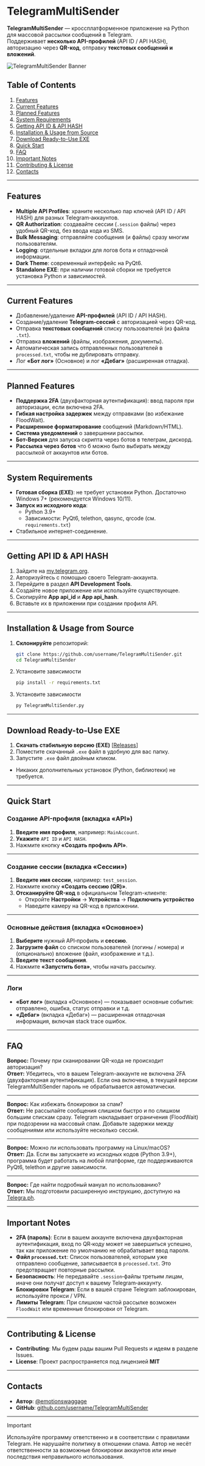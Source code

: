 # TelegramMultiSender

**TelegramMultiSender** — кроссплатформенное приложение на Python для массовой рассылки сообщений в Telegram.  
Поддерживает **несколько API-профилей** (API ID / API HASH), авторизацию через **QR-код**, отправку **текстовых сообщений и вложений**.

![TelegramMultiSender Banner](https://files.catbox.moe/19ji4d.png)

## Table of Contents

1. [Features](#features)  
2. [Current Features](#current-features)  
3. [Planned Features](#planned-features)  
4. [System Requirements](#system-requirements)  
5. [Getting API ID & API HASH](#getting-api-id--api-hash)  
6. [Installation & Usage from Source](#installation--usage-from-source)  
7. [Download Ready-to-Use EXE](#download-ready-to-use-exe)  
8. [Quick Start](#quick-start)  
9. [FAQ](#faq)  
10. [Important Notes](#important-notes)  
11. [Contributing & License](#contributing--license)  
12. [Contacts](#contacts)  

---

## Features

- **Multiple API Profiles**: храните несколько пар ключей (API ID / API HASH) для разных Telegram‑аккаунтов.  
- **QR Authorization**: создавайте сессии (`.session` файлы) через удобный QR-код, без ввода кода из SMS.  
- **Bulk Messaging**: отправляйте сообщения (и файлы) сразу многим пользователям.  
- **Logging**: отдельные вкладки для логов бота и отладочной информации.  
- **Dark Theme**: современный интерфейс на PyQt6.  
- **Standalone EXE**: при наличии готовой сборки не требуется установка Python и зависимостей.

---

## Current Features

- Добавление/удаление **API-профилей** (API ID / API HASH).  
- Создание/удаление **Telegram-сессий** с авторизацией через QR-код.  
- Отправка **текстовых сообщений** списку пользователей (из файла `.txt`).  
- Отправка **вложений** (файлы, изображения, документы).  
- Автоматическая запись отправленных пользователей в `processed.txt`, чтобы не дублировать отправку.  
- Лог **«Бот лог»** (Основное) и лог **«Дебаг»** (расширенная отладка).

---

## Planned Features

- **Поддержка 2FA** (двухфакторная аутентификация): ввод пароля при авторизации, если включена 2FA.  
- **Гибкая настройка задержек** между отправками (во избежание FloodWait).  
- **Расширенное форматирование** сообщений (Markdown/HTML).  
- **Система уведомлений** о завершении рассылки.  
- **Бот-Версия** для запуска скрипта через ботов в телеграм, дискорд.
- **Рассылка через ботов** что б можно было выбирать между рассылкой от аккаунтов или ботов.

---

## System Requirements

- **Готовая сборка (EXE)**: не требует установки Python. Достаточно Windows 7+ (рекомендуется Windows 10/11).  
- **Запуск из исходного кода**:
  - Python 3.9+  
  - Зависимости: PyQt6, telethon, qasync, qrcode (см. `requirements.txt`)  
- Стабильное интернет-соединение.

---

## Getting API ID & API HASH

1. Зайдите на [my.telegram.org](https://my.telegram.org/).  
2. Авторизуйтесь с помощью своего Telegram-аккаунта.  
3. Перейдите в раздел **API Development Tools**.  
4. Создайте новое приложение или используйте существующее.  
5. Скопируйте **App api_id** и **App api_hash**.  
6. Вставьте их в приложении при создании профиля API.

---

## Installation & Usage from Source

1. **Склонируйте** репозиторий:
   ```bash
   git clone https://github.com/username/TelegramMultiSender.git
   cd TelegramMultiSender
2. Установите зависимости
   ```bash
   pip install -r requirements.txt
3. Установите зависимости
   ```bash
   py TelegramMultiSender.py

---

## Download Ready-to-Use EXE

1. **Скачать стабильную версию (EXE)** [[Releases](https://github.com/nitzlover/TelegramMultiSender/releases)]  
2. Поместите скачанный `.exe` файл в удобную для вас папку.  
3. Запустите `.exe` файл двойным кликом.  

- Никаких дополнительных установок (Python, библиотеки) не требуется.

---

## Quick Start

### Создание API-профиля (вкладка «API»)

1. **Введите имя профиля**, например: `MainAccount`.  
2. **Укажите** `API ID` и `API HASH`.  
3. Нажмите кнопку **«Создать профиль API»**.

---

### Создание сессии (вкладка «Сессии»)

1. **Введите имя сессии**, например: `test_session`.  
2. Нажмите кнопку **«Создать сессию (QR)»**.  
3. **Отсканируйте QR-код** в официальном Telegram-клиенте:  
   - Откройте **Настройки** → **Устройства** → **Подключить устройство**  
   - Наведите камеру на QR-код в приложении.

---

### Основные действия (вкладка «Основное»)

1. **Выберите** нужный API‑профиль и **сессию**.  
2. **Загрузите файл** со списком пользователей (логины / номера) и (опционально) вложение (файл, изображение и т.д.).  
3. **Введите текст сообщения**.  
4. Нажмите **«Запустить бота»**, чтобы начать рассылку.

---

### Логи

- **«Бот лог»** (вкладка «Основное») — показывает основные события: отправлено, ошибка, статус отправки и т.д.  
- **«Дебаг»** (вкладка «Дебаг») — расширенная отладочная информация, включая stack trace ошибок.

---

## FAQ

**Вопрос:** Почему при сканировании QR-кода не происходит авторизация?  
**Ответ:** Убедитесь, что в вашем Telegram-аккаунте не включена 2FA (двухфакторная аутентификация). Если она включена, в текущей версии TelegramMultiSender пароль не обрабатывается автоматически.

---

**Вопрос:** Как избежать блокировки за спам?  
**Ответ:** Не рассылайте сообщения слишком быстро и по слишком большим спискам сразу. Telegram накладывает ограничения (FloodWait) при подозрении на массовый спам. Добавьте задержки между сообщениями или используйте несколько сессий.

---

**Вопрос:** Можно ли использовать программу на Linux/macOS?  
**Ответ:** Да. Если вы запускаете из исходных кодов (Python 3.9+), программа будет работать на любой платформе, где поддерживаются PyQt6, telethon и другие зависимости.

---

**Вопрос:** Где найти подробный мануал по использованию?  
**Ответ:** Мы подготовили расширенную инструкцию, доступную на [Telegra.ph](https://telegra.ph/Telegram-Sender-Multiple-APIs-02-20).

---

## Important Notes

- **2FA (пароль)**: Если в вашем аккаунте включена двухфакторная аутентификация, вход по QR‑коду может не завершиться успешно, так как приложение по умолчанию не обрабатывает ввод пароля.  
- **Файл `processed.txt`**: Список пользователей, которым уже отправлено сообщение, записывается в `processed.txt`. Это предотвращает повторные рассылки.  
- **Безопасность**: Не передавайте `.session`‑файлы третьим лицам, иначе они получат доступ к вашему Telegram‑аккаунту.  
- **Блокировки Telegram**: Если в вашей стране Telegram заблокирован, используйте прокси / VPN.  
- **Лимиты Telegram**: При слишком частой рассылке возможен `FloodWait` или временные блокировки от Telegram.

---

## Contributing & License

- **Contributing**: Мы будем рады вашим Pull Requests и идеям в разделе Issues.  
- **License**: Проект распространяется под лицензией **MIT**

---

## Contacts

- **Автор**: [@emotionswaggage](https://t.me/emotionswaggage)  
- **GitHub**: [github.com/username/TelegramMultiSender](https://github.com/username/TelegramMultiSender)

---

> [!IMPORTANT]  
> Используйте программу ответственно и в соответствии с правилами Telegram. Не нарушайте политику в отношении спама. Автор не несёт ответственности за возможные блокировки аккаунтов  или иные последствия неправильного использования.
